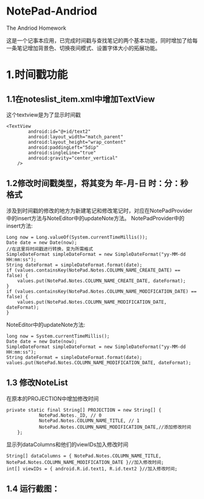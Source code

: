 # NotePad-Andriod
The Andriod Homework   
   
这是一个记事本应用，已完成时间戳与查找笔记的两个基本功能，同时增加了给每一条笔记增加背景色、切换夜间模式、设置字体大小的拓展功能。
# 1.时间戳功能
## 1.1在noteslist_item.xml中增加TextView
这个textview是为了显示时间戳
```
<TextView
        android:id="@+id/text2"
        android:layout_width="match_parent"
        android:layout_height="wrap_content"
        android:paddingLeft="5dip"
        android:singleLine="true"
        android:gravity="center_vertical"
    />
```
## 1.2修改时间戳类型，将其变为 年-月-日 时：分：秒 格式
涉及到时间戳的修改的地方为新建笔记和修改笔记时，对应在NotePadProvider中的insert方法与NoteEditor中的updateNote方法。
NotePadProvider中的insert方法:
```
Long now = Long.valueOf(System.currentTimeMillis());
Date date = new Date(now);
//在这里将时间戳进行转换，变为所需格式
SimpleDateFormat simpleDateFormat = new SimpleDateFormat("yy-MM-dd HH:mm:ss");
String dateFormat = simpleDateFormat.format(date);
if (values.containsKey(NotePad.Notes.COLUMN_NAME_CREATE_DATE) == false) {
    values.put(NotePad.Notes.COLUMN_NAME_CREATE_DATE, dateFormat);
}
if (values.containsKey(NotePad.Notes.COLUMN_NAME_MODIFICATION_DATE) == false) {
    values.put(NotePad.Notes.COLUMN_NAME_MODIFICATION_DATE, dateFormat);
}
```
NoteEditor中的updateNote方法:
```
long now = System.currentTimeMillis();
Date date = new Date(now);
SimpleDateFormat simpleDateFormat = new SimpleDateFormat("yy-MM-dd HH:mm:ss");
String dateFormat = simpleDateFormat.format(date);
values.put(NotePad.Notes.COLUMN_NAME_MODIFICATION_DATE, dateFormat);
```
## 1.3 修改NoteList
在原本的PROJECTION中增加修改时间
```
private static final String[] PROJECTION = new String[] {
            NotePad.Notes._ID, // 0
            NotePad.Notes.COLUMN_NAME_TITLE, // 1
            NotePad.Notes.COLUMN_NAME_MODIFICATION_DATE,//添加修改时间
    };
```
显示列dataColumns和他们的viewIDs加入修改时间
```
String[] dataColumns = { NotePad.Notes.COLUMN_NAME_TITLE, NotePad.Notes.COLUMN_NAME_MODIFICATION_DATE }//加入修改时间;
int[] viewIDs = { android.R.id.text1, R.id.text2 }//加入修改时间;
```
## 1.4 运行截图：
